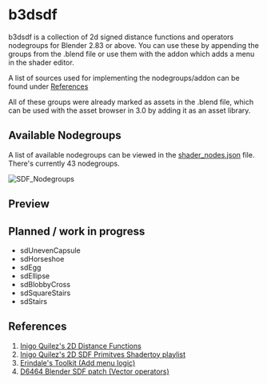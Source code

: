 # b3dsdf

b3dsdf is a collection of 2d signed distance functions and operators nodegroups for Blender 2.83 or above. You can use these by appending the groups from the .blend file or use them with the addon which adds a menu in the shader editor.

A list of sources used for implementing the nodegroups/addon can be found under [References](https://github.com/williamchange/b3dsdf#references)

All of these groups were already marked as assets in the .blend file, which can be used with the asset browser in 3.0 by adding it as an asset library.

## Available Nodegroups

A list of available nodegroups can be viewed in the [shader_nodes.json](https://github.com/williamchange/b3dsdf/blob/master/shader_nodes.json) file. There's currently 43 nodegroups.

![SDF_Nodegroups](https://user-images.githubusercontent.com/830253/163684246-2b791eda-62d5-4ac1-9f4c-a1ab874e473e.png)

## Preview

## Planned / work in progress

- sdUnevenCapsule
- sdHorseshoe
- sdEgg
- sdEllipse
- sdBlobbyCross
- sdSquareStairs
- sdStairs

## References

1. [Inigo Quilez's 2D Distance Functions](https://www.iquilezles.org/www/articles/distfunctions2d/distfunctions2d.htm)
2. [Inigo Quilez's 2D SDF Primitves Shadertoy playlist](https://www.shadertoy.com/playlist/MXdSRf)
3. [Erindale's Toolkit (Add menu logic)](https://erindale.gumroad.com/l/erintools)
4. [D6464 Blender SDF patch (Vector operators)](https://developer.blender.org/D6464)
